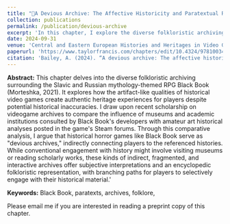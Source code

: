 ```yaml
---
title: "👹A Devious Archive: The Affective Historicity and Paratextual Russian Folkloristics of Black Book"
collection: publications
permalink: /publication/devious-archive
excerpt: 'In this chapter, I explore the diverse folkloristic archiving in the Slavic mythology-themed RPG <i>Black Book</i> and how it creates authentic heritage experiences despite historical inaccuracies. Comparing the influence of formal institutions with amateur analyses on Steam forums, I argue that historical horror games like Black Book act as "devious archives," offering subjective and interactive connections to history.'
date: 2024-09-31
venue: 'Central and Eastern European Histories and Heritages in Video Games'
paperurl: 'https://www.taylorfrancis.com/chapters/edit/10.4324/9781003461326-5/devious-archive-andrew-bailey'
citation: 'Bailey, A. (2024). “A devious archive: The affective historicity and paratextual Russian folkloristics of Black Book.” In Central and Eastern European Histories and Heritages in Video Games, edited by  Michał Mochocki, Paweł Schreiber, Jakub Majewski, Yaraslau I. Kot, Routledge.'
---
```


<b>Abstract:</b> This chapter delves into the diverse folkloristic archiving surrounding the Slavic and Russian mythology-themed RPG Black Book (Morteshka, 2021). It explores how the artifact-like qualities of historical video games create authentic heritage experiences for players despite potential historical inaccuracies. I draw upon recent scholarship on videogame archives to compare the influence of museums and academic institutions consulted by Black Book's developers with amateur art historical analyses posted in the game's Steam forums. Through this comparative analysis, I argue that historical horror games like Black Book serve as "devious archives," indirectly connecting players to the referenced histories. While conventional engagement with history might involve visiting museums or reading scholarly works, these kinds of indirect, fragmented, and interactive archives offer subjective interpretations and an encyclopedic folkloristic representation, with branching paths for players to selectively engage with their historical material.' 

<b>Keywords:</b> Black Book, paratexts, archives, folklore, 

Please email me if you are interested in reading a preprint copy of this chapter.
